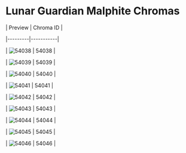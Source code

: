 # Lunar Guardian Malphite Chromas


| Preview | Chroma ID |

|---------|-----------|

| ![54038](https://raw.communitydragon.org/latest/plugins/rcp-be-lol-game-data/global/default/v1/champion-chroma-images/54/54038.png) | 54038 |

| ![54039](https://raw.communitydragon.org/latest/plugins/rcp-be-lol-game-data/global/default/v1/champion-chroma-images/54/54039.png) | 54039 |

| ![54040](https://raw.communitydragon.org/latest/plugins/rcp-be-lol-game-data/global/default/v1/champion-chroma-images/54/54040.png) | 54040 |

| ![54041](https://raw.communitydragon.org/latest/plugins/rcp-be-lol-game-data/global/default/v1/champion-chroma-images/54/54041.png) | 54041 |

| ![54042](https://raw.communitydragon.org/latest/plugins/rcp-be-lol-game-data/global/default/v1/champion-chroma-images/54/54042.png) | 54042 |

| ![54043](https://raw.communitydragon.org/latest/plugins/rcp-be-lol-game-data/global/default/v1/champion-chroma-images/54/54043.png) | 54043 |

| ![54044](https://raw.communitydragon.org/latest/plugins/rcp-be-lol-game-data/global/default/v1/champion-chroma-images/54/54044.png) | 54044 |

| ![54045](https://raw.communitydragon.org/latest/plugins/rcp-be-lol-game-data/global/default/v1/champion-chroma-images/54/54045.png) | 54045 |

| ![54046](https://raw.communitydragon.org/latest/plugins/rcp-be-lol-game-data/global/default/v1/champion-chroma-images/54/54046.png) | 54046 |